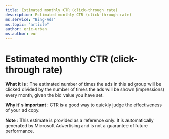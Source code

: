 ```yaml
---
title: Estimated monthly CTR (click-through rate)
description: Estimated monthly CTR (click-through rate)
ms.service: "Bing-Ads"
ms.topic: "article"
author: eric-urban
ms.author: eur
---
```


# Estimated monthly CTR (click-through rate)

**What it is** : The estimated number of times the ads in this ad group will be clicked divided by the number of times the ads will be shown (impressions) every month, given the bid value you have set.

**Why it's important** : CTR is a good way to quickly judge the effectiveness of your ad copy.

**Note** : This estimate is provided as a reference only. It is automatically generated by Microsoft Advertising and is not a guarantee of future performance.


